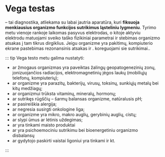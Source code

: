 # Vega testas

 – tai diagnostika, atliekama su labai jautria aparatūra, kuri **fiksuoja menkiausius organizmo funkcijos sutrikimus ląsteliniu lygmeniu**. Tyrimo metu vienoje rankoje laikomas pasyvus elektrodas, o kitoje aktyviu elektrodu matuojami sveiko taško fizikiniai parametrai ir stebimas organizmo atsakas į tam tikrus dirgiklius. Jeigu organizme yra pakitimų, kompiuterio ekrane pastebimas rezonansinis atsakas ir . koreguojami sie  sutrikimai..

::: tip Vega testo metu galima nustatyti:

- ar žmogaus organizmas yra paveiktas žalingų geopatogenezinių zonų, jonizuojančios radiacijos, elektromagnetinių jėgos laukų (mobiliųjų telefonų, kompiuterių);
- ar organizme yra parazitų, bakterijų, virusų, toksinų, sunkiųjų metalų bei kitų medžiagų;
- ar organizmui trūksta vitaminų, mineralų, hormonų;
- ar sutrikęs rūgščių – šarmų balansas organizme, natūralusis pH;
- ar pasireiškia alergija;
- ar negresia susirgti onkologine liga;
- ar organizme yra mikro, makro auglių, gerybinių auglių, cistų;
- ar slypi ūmus ar lėtinis uždegimas;
- ar yra tinkami maisto produktai
- ar yra psichoemociniu sutrikimu bei bioenergetiniu organizmo disbalansų
- ar gydytojo paskirti vaistai ligoniui yra tinkami ir kt.

:::